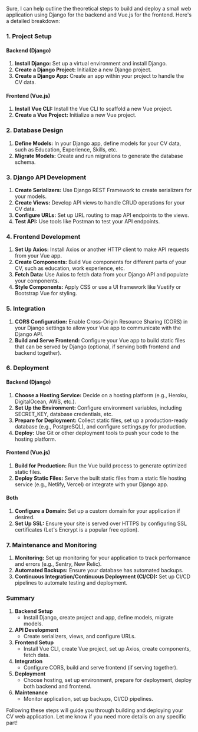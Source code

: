 Sure, I can help outline the theoretical steps to build and deploy a small web application using Django for the backend and Vue.js for the frontend. Here's a detailed breakdown:

### 1. **Project Setup**

#### Backend (Django)
1. **Install Django:** Set up a virtual environment and install Django.
2. **Create a Django Project:** Initialize a new Django project.
3. **Create a Django App:** Create an app within your project to handle the CV data.

#### Frontend (Vue.js)
1. **Install Vue CLI:** Install the Vue CLI to scaffold a new Vue project.
2. **Create a Vue Project:** Initialize a new Vue project.

### 2. **Database Design**

1. **Define Models:** In your Django app, define models for your CV data, such as Education, Experience, Skills, etc.
2. **Migrate Models:** Create and run migrations to generate the database schema.

### 3. **Django API Development**

1. **Create Serializers:** Use Django REST Framework to create serializers for your models.
2. **Create Views:** Develop API views to handle CRUD operations for your CV data.
3. **Configure URLs:** Set up URL routing to map API endpoints to the views.
4. **Test API:** Use tools like Postman to test your API endpoints.

### 4. **Frontend Development**

1. **Set Up Axios:** Install Axios or another HTTP client to make API requests from your Vue app.
2. **Create Components:** Build Vue components for different parts of your CV, such as education, work experience, etc.
3. **Fetch Data:** Use Axios to fetch data from your Django API and populate your components.
4. **Style Components:** Apply CSS or use a UI framework like Vuetify or Bootstrap Vue for styling.

### 5. **Integration**

1. **CORS Configuration:** Enable Cross-Origin Resource Sharing (CORS) in your Django settings to allow your Vue app to communicate with the Django API.
2. **Build and Serve Frontend:** Configure your Vue app to build static files that can be served by Django (optional, if serving both frontend and backend together).

### 6. **Deployment**

#### Backend (Django)
1. **Choose a Hosting Service:** Decide on a hosting platform (e.g., Heroku, DigitalOcean, AWS, etc.).
2. **Set Up the Environment:** Configure environment variables, including SECRET_KEY, database credentials, etc.
3. **Prepare for Deployment:** Collect static files, set up a production-ready database (e.g., PostgreSQL), and configure settings.py for production.
4. **Deploy:** Use Git or other deployment tools to push your code to the hosting platform.

#### Frontend (Vue.js)
1. **Build for Production:** Run the Vue build process to generate optimized static files.
2. **Deploy Static Files:** Serve the built static files from a static file hosting service (e.g., Netlify, Vercel) or integrate with your Django app.

#### Both
1. **Configure a Domain:** Set up a custom domain for your application if desired.
2. **Set Up SSL:** Ensure your site is served over HTTPS by configuring SSL certificates (Let's Encrypt is a popular free option).

### 7. **Maintenance and Monitoring**

1. **Monitoring:** Set up monitoring for your application to track performance and errors (e.g., Sentry, New Relic).
2. **Automated Backups:** Ensure your database has automated backups.
3. **Continuous Integration/Continuous Deployment (CI/CD):** Set up CI/CD pipelines to automate testing and deployment.

### Summary

1. **Backend Setup**
   - Install Django, create project and app, define models, migrate models.
2. **API Development**
   - Create serializers, views, and configure URLs.
3. **Frontend Setup**
   - Install Vue CLI, create Vue project, set up Axios, create components, fetch data.
4. **Integration**
   - Configure CORS, build and serve frontend (if serving together).
5. **Deployment**
   - Choose hosting, set up environment, prepare for deployment, deploy both backend and frontend.
6. **Maintenance**
   - Monitor application, set up backups, CI/CD pipelines.

Following these steps will guide you through building and deploying your CV web application. Let me know if you need more details on any specific part!